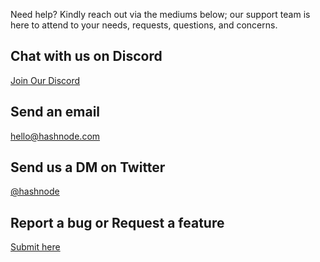 Need help? Kindly reach out via the mediums below; our support team is here to attend to your needs, requests, questions, and concerns.

## Chat with us on Discord

[Join Our Discord](https://discord.gg/qsAQfxX)

## Send an email

hello@hashnode.com

## Send us a DM on Twitter

[@hashnode](https://twitter.com/@hashnode)

## Report a bug or Request a feature

[Submit here](https://hashnode.com/feature-requests)
